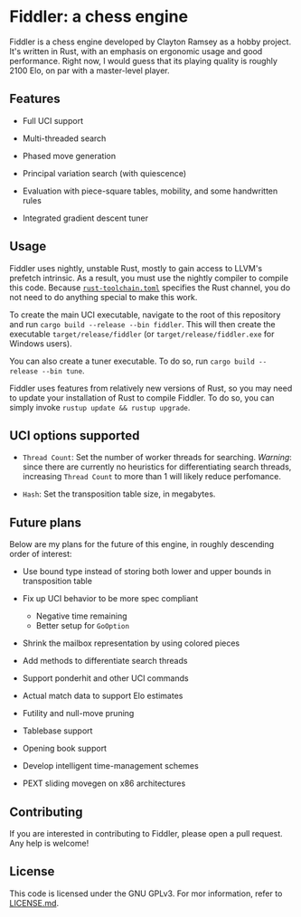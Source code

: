 # Fiddler: a chess engine

Fiddler is a chess engine developed by Clayton Ramsey as a hobby project.
It's written in Rust, with an emphasis on ergonomic usage and good performance.
Right now, I would guess that its playing quality is roughly 2100 Elo, on par with a master-level
player.

## Features

- Full UCI support

- Multi-threaded search

- Phased move generation

- Principal variation search (with quiescence)

- Evaluation with piece-square tables, mobility, and some handwritten rules

- Integrated gradient descent tuner

## Usage

Fiddler uses nightly, unstable Rust, mostly to gain access to LLVM's prefetch intrinsic.
As a result, you must use the nightly compiler to compile this code.
Because [`rust-toolchain.toml`](rust-toolchain.toml) specifies the Rust channel, you do not
need to do anything special to make this work.

To create the main UCI executable, navigate to the root of this repository and run
`cargo build --release --bin fiddler`.
This will then create the executable `target/release/fiddler` (or `target/release/fiddler.exe` for
Windows users).

You can also create a tuner executable.
To do so, run `cargo build --release --bin tune`.

Fiddler uses features from relatively new versions of Rust, so you may need to update your
installation of Rust to compile Fiddler. To do so, you can simply invoke
`rustup update && rustup upgrade`.

## UCI options supported

- `Thread Count`: Set the number of worker threads for searching.
  _Warning_: since there are currently no heuristics for differentiating search threads, increasing
  `Thread Count` to more than 1 will likely reduce perfomance.

- `Hash`: Set the transposition table size, in megabytes.

## Future plans

Below are my plans for the future of this engine, in roughly descending order of
interest:

- Use bound type instead of storing both lower and upper bounds in transposition table

- Fix up UCI behavior to be more spec compliant
  - Negative time remaining
  - Better setup for `GoOption`

- Shrink the mailbox representation by using colored pieces

- Add methods to differentiate search threads

- Support ponderhit and other UCI commands

- Actual match data to support Elo estimates

- Futility and null-move pruning

- Tablebase support

- Opening book support

- Develop intelligent time-management schemes

- PEXT sliding movegen on x86 architectures

## Contributing

If you are interested in contributing to Fiddler, please open a pull request.
Any help is welcome!

## License

This code is licensed under the GNU GPLv3. For mor information, refer to [LICENSE.md](LICENSE.md).
